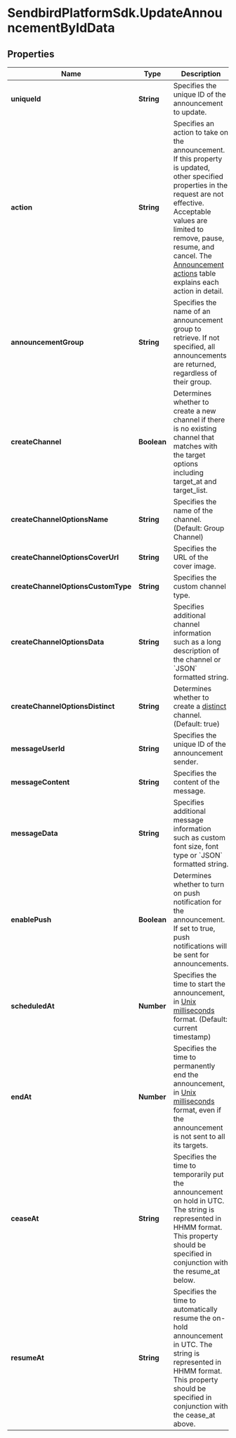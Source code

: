 # SendbirdPlatformSdk.UpdateAnnouncementByIdData

## Properties

Name | Type | Description | Notes
------------ | ------------- | ------------- | -------------
**uniqueId** | **String** | Specifies the unique ID of the announcement to update. | 
**action** | **String** | Specifies an action to take on the announcement. If this property is updated, other specified properties in the request are not effective. Acceptable values are limited to remove, pause, resume, and cancel. The [Announcement actions](#2-update-an-announcement-3-how-to-change-announcement-status) table explains each action in detail. | [optional] 
**announcementGroup** | **String** | Specifies the name of an announcement group to retrieve. If not specified, all announcements are returned, regardless of their group. | [optional] 
**createChannel** | **Boolean** | Determines whether to create a new channel if there is no existing channel that matches with the target options including target_at and target_list. | [optional] 
**createChannelOptionsName** | **String** | Specifies the name of the channel. (Default: Group Channel) | [optional] 
**createChannelOptionsCoverUrl** | **String** | Specifies the URL of the cover image. | [optional] 
**createChannelOptionsCustomType** | **String** | Specifies the custom channel type. | [optional] 
**createChannelOptionsData** | **String** | Specifies additional channel information such as a long description of the channel or &#x60;JSON&#x60; formatted string. | [optional] 
**createChannelOptionsDistinct** | **String** | Determines whether to create a [distinct](/docs/chat/v3/platform-api/guides/channel-types#2-group-channel) channel. (Default: true) | [optional] 
**messageUserId** | **String** | Specifies the unique ID of the announcement sender. | [optional] 
**messageContent** | **String** | Specifies the content of the message. | [optional] 
**messageData** | **String** | Specifies additional message information such as custom font size, font type or &#x60;JSON&#x60; formatted string. | [optional] 
**enablePush** | **Boolean** | Determines whether to turn on push notification for the announcement. If set to true, push notifications will be sent for announcements. | [optional] 
**scheduledAt** | **Number** | Specifies the time to start the announcement, in [Unix milliseconds](/docs/chat/v3/platform-api/guides/miscellaneous#2-timestamps) format. (Default: current timestamp) | [optional] 
**endAt** | **Number** | Specifies the time to permanently end the announcement, in [Unix milliseconds](/docs/chat/v3/platform-api/guides/miscellaneous#2-timestamps) format, even if the announcement is not sent to all its targets. | [optional] 
**ceaseAt** | **String** | Specifies the time to temporarily put the announcement on hold in UTC. The string is represented in HHMM format. This property should be specified in conjunction with the resume_at below. | [optional] 
**resumeAt** | **String** | Specifies the time to automatically resume the on-hold announcement in UTC. The string is represented in HHMM format. This property should be specified in conjunction with the cease_at above. | [optional] 


